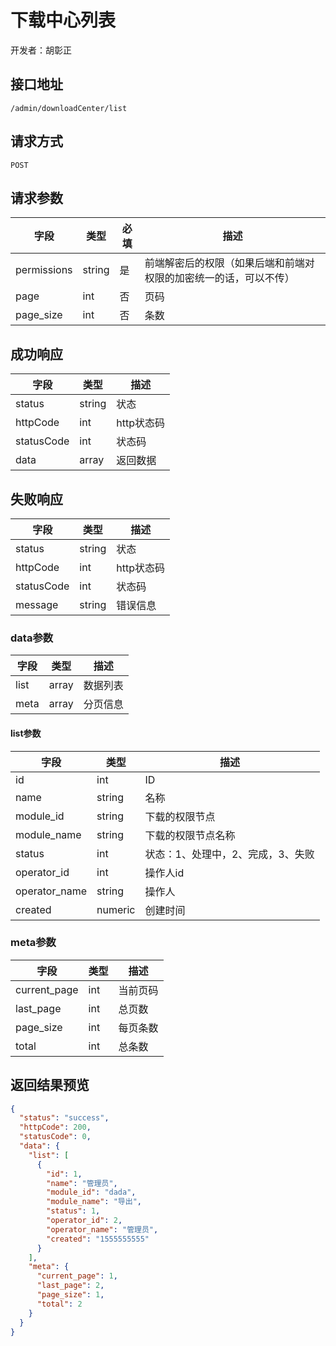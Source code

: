 # 下载中心列表

开发者：胡彰正

## 接口地址

`/admin/downloadCenter/list`

## 请求方式

`POST`

## 请求参数

| 字段 | 类型   | 必填 | 描述     |
| ---- | ------ | ---- | -------- |
| permissions   | string    | 是  | 前端解密后的权限（如果后端和前端对权限的加密统一的话，可以不传）   |
| page   | int    | 否  | 页码   |
| page_size   | int    | 否  | 条数   |

## 成功响应

| 字段       | 类型    | 描述        |
| ---------- | ------- | ----------- |
| status    | string  | 状态    |
| httpCode     | int  | http状态码    |
| statusCode | int  | 状态码 |
| data  | array  | 返回数据      |

## 失败响应

| 字段       | 类型    | 描述        |
| ---------- | ------- | ----------- |
| status    | string  | 状态    |
| httpCode     | int  | http状态码    |
| statusCode | int  | 状态码 |
| message  | string  | 错误信息      |

### data参数

| 字段 | 类型 | 描述 |
| --- | --- | --- |
| list | array | 数据列表 |
| meta | array | 分页信息 |

#### list参数

| 字段 | 类型 | 描述 |
| --- | --- | --- |
| id | int | ID |
| name | string | 名称 |
| module_id | string | 下载的权限节点 |
| module_name | string | 下载的权限节点名称 |
| status | int | 状态：1、处理中，2、完成，3、失败 |
| operator_id | int | 操作人id |
| operator_name | string |  操作人 |
| created | numeric | 创建时间 |

### meta参数

| 字段 | 类型 | 描述 |
| --- | --- | --- |
| current_page | int | 当前页码 |
| last_page | int | 总页数 |
| page_size | int | 每页条数 |
| total | int | 总条数 |

## 返回结果预览

```json
{
  "status": "success",
  "httpCode": 200,
  "statusCode": 0,
  "data": {
    "list": [
      {
        "id": 1,
        "name": "管理员",
        "module_id": "dada",
        "module_name": "导出",
        "status": 1,
        "operator_id": 2,
        "operator_name": "管理员",
        "created": "1555555555"
      }
    ],
    "meta": {
      "current_page": 1,
      "last_page": 2,
      "page_size": 1,
      "total": 2
    }
  }
}
```
